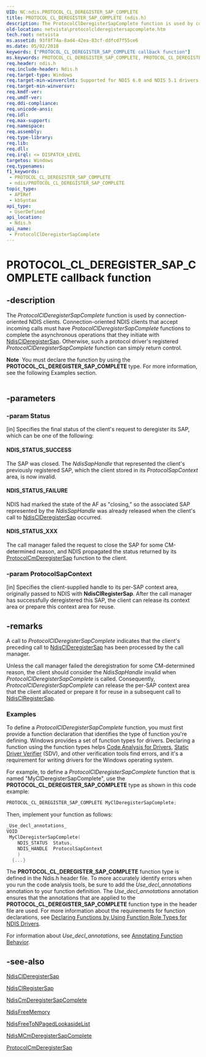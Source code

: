 ```yaml
---
UID: NC:ndis.PROTOCOL_CL_DEREGISTER_SAP_COMPLETE
title: PROTOCOL_CL_DEREGISTER_SAP_COMPLETE (ndis.h)
description: The ProtocolClDeregisterSapComplete function is used by connection-oriented NDIS clients.
old-location: netvista\protocolclderegistersapcomplete.htm
tech.root: netvista
ms.assetid: 93f8f74a-8ad4-42ea-83cf-ddfcd7f55ce6
ms.date: 05/02/2018
keywords: ["PROTOCOL_CL_DEREGISTER_SAP_COMPLETE callback function"]
ms.keywords: PROTOCOL_CL_DEREGISTER_SAP_COMPLETE, PROTOCOL_CL_DEREGISTER_SAP_COMPLETE callback, ProtocolClDeregisterSapComplete, ProtocolClDeregisterSapComplete callback function [Network Drivers Starting with Windows Vista], condis_client_ref_7f2820e8-9dcb-494c-80f6-eac5aa96d869.xml, ndis/ProtocolClDeregisterSapComplete, netvista.protocolclderegistersapcomplete
req.header: ndis.h
req.include-header: Ndis.h
req.target-type: Windows
req.target-min-winverclnt: Supported for NDIS 6.0 and NDIS 5.1 drivers (see       ProtocolClDeregisterSapComplete (NDIS 5.1)) in Windows Vista. Supported for NDIS 5.1 drivers (see       ProtocolClDeregisterSapComplete (NDIS 5.1)) in Windows XP.
req.target-min-winversvr: 
req.kmdf-ver: 
req.umdf-ver: 
req.ddi-compliance: 
req.unicode-ansi: 
req.idl: 
req.max-support: 
req.namespace: 
req.assembly: 
req.type-library: 
req.lib: 
req.dll: 
req.irql: <= DISPATCH_LEVEL
targetos: Windows
req.typenames: 
f1_keywords:
 - PROTOCOL_CL_DEREGISTER_SAP_COMPLETE
 - ndis/PROTOCOL_CL_DEREGISTER_SAP_COMPLETE
topic_type:
 - APIRef
 - kbSyntax
api_type:
 - UserDefined
api_location:
 - Ndis.h
api_name:
 - ProtocolClDeregisterSapComplete
---
```


# PROTOCOL_CL_DEREGISTER_SAP_COMPLETE callback function


## -description

The 
  <i>ProtocolClDeregisterSapComplete</i> function is used by connection-oriented NDIS clients.
  Connection-oriented NDIS clients that accept incoming calls must have 
  <i>ProtocolClDeregisterSapComplete</i> functions to complete the asynchronous operations that they initiate
  with 
  <a href="https://docs.microsoft.com/windows-hardware/drivers/ddi/ndis/nf-ndis-ndisclderegistersap">NdisClDeregisterSap</a>. Otherwise, such a
  protocol driver's registered 
  <i>ProtocolClDeregisterSapComplete</i> function can simply return control.
<div class="alert"><b>Note</b>  You must declare the function by using the <b>PROTOCOL_CL_DEREGISTER_SAP_COMPLETE</b> type.
   For more information, see the following Examples section.</div><div> </div>

## -parameters

### -param Status 

[in]
Specifies the final status of the client's request to deregister its SAP, which can be one of the
     following:
     





#### NDIS_STATUS_SUCCESS

The SAP was closed. The 
       <i>NdisSapHandle</i> that represented the client's previously registered SAP, which the client stored
       in its 
       <i>ProtocolSapContext</i> area, is now invalid.



#### NDIS_STATUS_FAILURE

NDIS had marked the state of the AF as "closing," so the associated SAP represented by the 
       <i>NdisSapHandle</i> was already released when the client's call to 
       <a href="https://docs.microsoft.com/windows-hardware/drivers/ddi/ndis/nf-ndis-ndisclderegistersap">
       NdisClDeregisterSap</a> occurred.



#### NDIS_STATUS_XXX

The call manager failed the request to close the SAP for some CM-determined reason, and NDIS
       propagated the status returned by its 
       <a href="https://docs.microsoft.com/windows-hardware/drivers/ddi/ndis/nc-ndis-protocol_cm_deregister_sap">
       ProtocolCmDeregisterSap</a> function to the client.

### -param ProtocolSapContext 

[in]
Specifies the client-supplied handle to its per-SAP context area, originally passed to NDIS with 
     <b>NdisClRegisterSap</b>. After the call manager has successfully deregistered this SAP, the client can
     release its context area or prepare this context area for reuse.

## -remarks

A call to 
    <i>ProtocolClDeregisterSapComplete</i> indicates that the client's preceding call to 
    <a href="https://docs.microsoft.com/windows-hardware/drivers/ddi/ndis/nf-ndis-ndisclderegistersap">NdisClDeregisterSap</a> has been processed
    by the call manager.

Unless the call manager failed the deregistration for some CM-determined reason, the client should
    consider the 
    <i>NdisSapHandle</i> invalid when 
    <i>ProtocolClDeregisterSapComplete</i> is called. Consequently, 
    <i>ProtocolClDeregisterSapComplete</i> can release the per-SAP context area that the client allocated or
    prepare it for reuse in a subsequent call to 
    <a href="https://docs.microsoft.com/windows-hardware/drivers/ddi/ndis/nf-ndis-ndisclregistersap">NdisClRegisterSap</a>.

<h3><a id="Examples"></a><a id="examples"></a><a id="EXAMPLES"></a>Examples</h3>
To define a <i>ProtocolClDeregisterSapComplete</i> function, you must first provide a function declaration that identifies the type of function you're defining. Windows provides a set of function types for drivers. Declaring a function using the function types helps <a href="https://docs.microsoft.com/windows-hardware/drivers/devtest/code-analysis-for-drivers">Code Analysis for Drivers</a>, <a href="https://docs.microsoft.com/windows-hardware/drivers/devtest/static-driver-verifier">Static Driver Verifier</a> (SDV), and other verification tools find errors, and it's a requirement for writing drivers for the Windows operating system.

For example, to define a <i>ProtocolClDeregisterSapComplete</i> function that is named "MyClDeregisterSapComplete", use the <b>PROTOCOL_CL_DEREGISTER_SAP_COMPLETE</b> type as shown in this code example:


```cpp
PROTOCOL_CL_DEREGISTER_SAP_COMPLETE MyClDeregisterSapComplete;
```

Then, implement your function as follows:


```cpp
_Use_decl_annotations_
VOID
 MyClDeregisterSapComplete(
    NDIS_STATUS  Status,
    NDIS_HANDLE  ProtocolSapContext
    )
  {...}
```

The <b>PROTOCOL_CL_DEREGISTER_SAP_COMPLETE</b> function type is defined in the Ndis.h header file. To more accurately identify errors when you run the code analysis tools, be sure to add the _Use_decl_annotations_ annotation to your function definition.  The _Use_decl_annotations_ annotation ensures that the annotations that are applied to the <b>PROTOCOL_CL_DEREGISTER_SAP_COMPLETE</b> function type in the header file are used.  For more information about the requirements for function declarations, see <a href="https://docs.microsoft.com/windows-hardware/drivers/devtest/declaring-functions-by-using-function-role-types-for-ndis-drivers">Declaring Functions by Using Function Role Types for NDIS Drivers</a>.

For information about  _Use_decl_annotations_, see <a href="https://go.microsoft.com/fwlink/p/?linkid=286697">Annotating Function Behavior</a>.

## -see-also

<a href="https://docs.microsoft.com/windows-hardware/drivers/ddi/ndis/nf-ndis-ndisclderegistersap">NdisClDeregisterSap</a>



<a href="https://docs.microsoft.com/windows-hardware/drivers/ddi/ndis/nf-ndis-ndisclregistersap">NdisClRegisterSap</a>



<a href="https://docs.microsoft.com/windows-hardware/drivers/ddi/ndis/nf-ndis-ndiscmderegistersapcomplete">NdisCmDeregisterSapComplete</a>



<a href="https://docs.microsoft.com/windows-hardware/drivers/ddi/ndis/nf-ndis-ndisfreememory">NdisFreeMemory</a>



<a href="https://docs.microsoft.com/windows-hardware/drivers/ddi/ndis/nf-ndis-ndisfreetonpagedlookasidelist">
   NdisFreeToNPagedLookasideList</a>



<a href="https://docs.microsoft.com/windows-hardware/drivers/ddi/ndis/nf-ndis-ndismcmderegistersapcomplete">NdisMCmDeregisterSapComplete</a>



<a href="https://docs.microsoft.com/windows-hardware/drivers/ddi/ndis/nc-ndis-protocol_cm_deregister_sap">ProtocolCmDeregisterSap</a>

